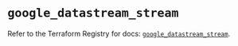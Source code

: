 # `google_datastream_stream`

Refer to the Terraform Registry for docs: [`google_datastream_stream`](https://registry.terraform.io/providers/hashicorp/google/6.11.0/docs/resources/datastream_stream).
